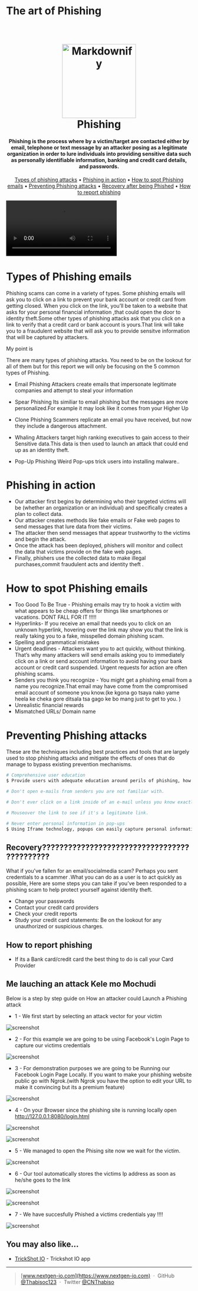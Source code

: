 # The art of Phishing

<h1 align="center">
  <br>
  <a href="http://www.amitmerchant.com/electron-markdownify"><img src="https://raw.githubusercontent.com/amitmerchant1990/electron-markdownify/master/app/img/markdownify.png" alt="Markdownify" width="200"></a>
  <br>
 Phishing
  <br>
</h1>

<h4 align="center">Phishing is the process where by a victim/target are contacted either by email, telephone or text message by an attacker posing as a legitimate organization in order to lure individuals into providing sensitive data such as personally identifiable information, banking and credit card details, and passwords.   </h4>


<p align="center">
 <a href="#Types of Phishing emails">Types of phishing attacks</a> •
  <a href="#Phishing in action">Phishing in action</a> •
  <a href="#How to spot Phishing emails">How to spot Phishing emails</a> •
  <a href="#Preventing Phishing attacks">Preventing Phishing attacks</a> •
  <a href="#Recovery????????????????????????????????????????????">Recovery after being Phished</a> •
  <a href="#How to report phishing">How to report phishing</a>
</p>

![screenshot](Phishingpoc.mkv)

# Types of Phishing emails

Phishing scams can come in a variety of types. Some phishing emails will ask you to click on a link to prevent your bank account or credit card from getting closed. When you click on the link, you’ll be taken to a website that asks for your personal financial information ,that could open the door to identity theft.Some other types of phishing attacks ask that you click on a link to verify that a credit card or bank account is yours.That link will take you to a fraudulent website that will ask you to provide sensitve information that will be captured by attackers.

My point is

 There are many types of phishing attacks. You need to be on the lookout for all of them but for this report we will only  be focusing on the 5 common types of Phishing.

 - Email Phishing
Attackers create emails that impersonate legitimate companies and attempt to steal your information

 - Spear Phishing
Its similiar to email phishing but the messages are more personalized.For example it may look like it comes from your Higher Up

 - Clone Phishing
Scammers replicate an email you have received, but now they include a dangerous attachment.


 - Whaling
Attackers target high ranking executives to gain access to their Sensitive data.This data is then used to launch an attack that could end up as an identity theft.

 - Pop-Up Phishing
Weird Pop-ups trick users into installing malware..


# Phishing in action

- Our attacker first begins by determining who their targeted victims will be (whether an organization or an individual) and specifically creates a plan to collect data.
- Our attacker creates methods like fake emails or Fake web pages to send messages that lure data from their victims.
- The attacker then send messages that appear trustworthy to the victims and begin the attack.
- Once the attack has been deployed, phishers will monitor and collect the data that victims provide on the fake web pages.
- Finally, phishers use the collected data to make illegal purchases,commit fraudulent acts and identity theft .


# How to spot Phishing emails

* Too Good To Be True - Phishing emails may try to hook a victim with what appears to be cheap offers for things like smartphones or vacations. DONT FALL FOR IT !!!!!
* Hyperlinks- If you receive an email that needs you to click on an unknown hyperlink, hovering over the link may show you that the link is really taking you to a fake, misspelled domain phishing scam.
* Spelling and grammatical mistakes
* Urgent deadlines - Attackers want you to act quickly, without thinking. That’s why many attackers will send emails asking you to immediately click on a link or send account information to avoid having your bank account or credit card suspended. Urgent requests for action are often phishing scams.
* Senders you think you recognize - You might get a phishing email from a name you recognize.That email may have come from the compromised email account of someone you know.(ke kgona go tsaya nako yame heela ke cheka gore ditsala tsa gago ke bo mang just to get to you. )
* Unrealistic financial rewards
* Mismatched URLs/ Domain name


# Preventing Phishing attacks

These are the techniques including best practices and tools that are largely used to stop phishing attacks and mitigate the effects of ones that do manage to bypass existing prevention mechanisms. 

```bash
# Comprehensive user education
$ Provide users with adequate education around perils of phishing, how to spot suspect communications and what to do once an attack has been identified.

# Don't open e-mails from senders you are not familiar with.

# Don't ever click on a link inside of an e-mail unless you know exactly where it's going.

# Mouseover the link to see if it's a legitimate link.

# Never enter personal information in pop-ups
$ Using Iframe technology, popups can easily capture personal information and send to a different domain.

```


## Recovery????????????????????????????????????????????

What if you've fallen for an email/socialmedia scam? Perhaps you sent credentials to a scammer .What you can do as a user is to act quickly as possible,
 Here are some steps you can take if you’ve been responded to a phishing scam to help protect yourself against identity theft.

- Change your passwords
- Contact your credit card providers
- Check your credit reports
- Study your credit card statements: Be on the lookout for any unauthorized or suspicious charges.

## How to report phishing

 - If its a Bank card/credit card the best thing to do is call your Card Provider 


## Me lauching an attack Kele mo Mochudi

Below is a step by step guide on How an attacker could Launch a Phishing attack


 - 1 - We first start by selecting an attack vector for your victim

![screenshot](1.png)



- 2 - For this example we are going to be using Facebook's Login Page to capture our victims credentials

![screenshot](2.png)


- 3 - For demonstration purposes we are going to be Running our Facebook Login Page Locally. If you want to make your phishing website public go with Ngrok.(with Ngrok you have the option to edit your URL to make it convincing but its a premium feature)

![screenshot](3.png)

- 4 - On your Browser since the phishing site is running locally open http://127.0.0.1:8080/login.html

![screenshot](4.png)

![screenshot](5.png)



- 5 -  We managed to open the Phising site now we wait for the victim.

![screenshot](6.png)


- 6 -  Our tool automatically stores the victims Ip address as soon as he/she goes to the link

![screenshot](7.png)

![screenshot](8.png)


- 7 - We have succesfully Phished a victims credentials yay !!!! 


![screenshot](8.png)




## You may also like...

- [TrickShot  IO](https://github.com/Thabisoc123/Trickshot) - Trickshot IO app



---

> [www.nextgen-io.com](https://www.nextgen-io.com) &nbsp;&middot;&nbsp;
> GitHub [@Thabisoc123](https://github.com/Thabisoc123) &nbsp;&middot;&nbsp;
> Twitter [@CNThabiso](https://twitter.com/CNThabiso)


